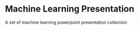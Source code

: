 Machine Learning Presentation
=============================

A set of machine learning powerpoint presentation collection
